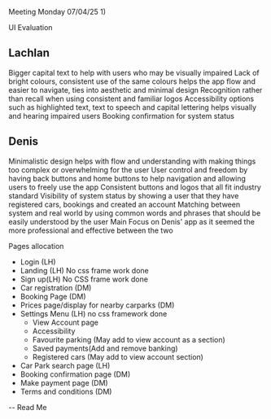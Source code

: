 Meeting Monday 07/04/25 1)

UI Evaluation 

## Lachlan
Bigger capital text to help with users who may be visually impaired
Lack of bright colours, consistent use of the same colours helps the app flow and easier to navigate, ties into aesthetic and minimal design
Recognition rather than recall when using consistent and familiar logos
Accessibility options such as highlighted text, text to speech and capital lettering helps visually and hearing impaired users
Booking confirmation for system status

## Denis
Minimalistic design helps with flow and understanding with making things too complex or overwhelming for the user
User control and freedom by having back buttons and home buttons to help navigation and allowing users to freely use the app
Consistent buttons and logos that all fit industry standard
Visibility of system status by showing a user that they have registered cars, bookings and created an account
Matching between system and real world by using common words and phrases that should be easily understood by the user
Main Focus on Denis' app as it seemed the more professional and effective between the two

Pages allocation 
- Login (LH)
- Landing (LH) No css frame work done
- Sign up(LH) No CSS frame work done
- Car registration (DM)
- Booking Page (DM)
- Prices page/display for nearby carparks (DM)
- Settings Menu (LH) no css framework done
  - View Account page
  - Accessibility
  - Favourite parking (May add to view account as a section)
  - Saved payments(Add and remove banking)
  - Registered cars (May add to view account section)
- Car Park search page (LH)
- Booking confirmation page (DM)
- Make payment page (DM)
- Terms and conditions (DM)


-- Read Me

